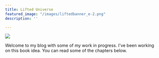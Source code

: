 ```yaml
---
title: Lifted Universe
featured_image: "/images/liftedbanner_e-2.png"
description: ''

---
```

![](/images/liftedbanner_d.png)

Welcome to my blog with some of my work in progress. I've been working on this book idea. You can read some of the chapters below.
